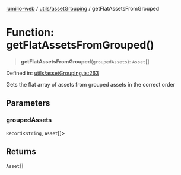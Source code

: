 [lumilio-web](../../../modules.md) / [utils/assetGrouping](../index.md) / getFlatAssetsFromGrouped

# Function: getFlatAssetsFromGrouped()

> **getFlatAssetsFromGrouped**(`groupedAssets`): `Asset`[]

Defined in: [utils/assetGrouping.ts:263](https://github.com/EdwinZhanCN/Lumilio-Photos/blob/d7ee437668dbf25a0ccb307a371076d5d13f8e8d/web/src/utils/assetGrouping.ts#L263)

Gets the flat array of assets from grouped assets in the correct order

## Parameters

### groupedAssets

`Record`\<`string`, `Asset`[]\>

## Returns

`Asset`[]
